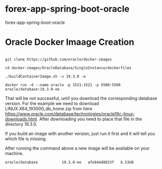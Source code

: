 # forex-app-spring-boot-oracle
forex-app-spring-boot-oracle


# Oracle Docker Imaage Creation

```shell

git clone https://github.com/oracle/docker-images

cd docker-images/OracleDatabase/SingleInstance/dockerfiles

./buildContainerImage.sh -v 19.3.0 -e

docker run -d --name oracle -p 1521:1521 -p 5500:5500 oracle/database:19.3.0-ee

```

That will be not successful, until you download the corresponding database version. For the example we need to download 
LINUX.X64_193000_db_home.zip 
from here https://www.oracle.com/database/technologies/oracle19c-linux-downloads.html. After downloading you need to place that file in the directory 19.3.0.

If you build an image with another version, just run it first and it will tell you which file is missing.

After running the command above a new image will be available on your machine.
```shell
oracle/database           19.3.0-ee   afe844d8823f   6.53GB
```
